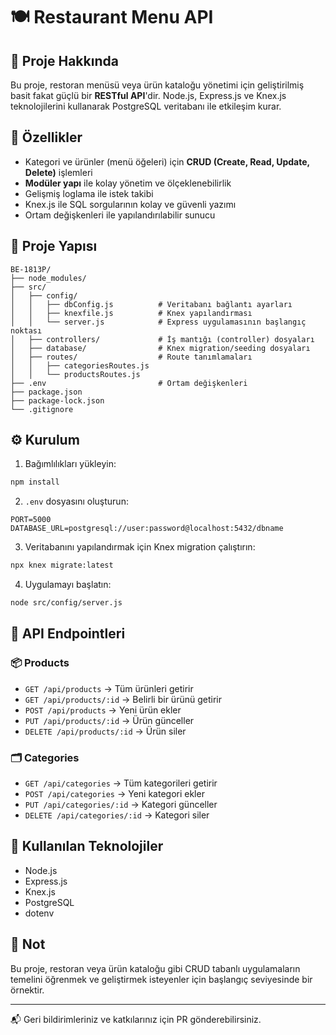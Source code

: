 # 🍽️ Restaurant Menu API

## 📌 Proje Hakkında

Bu proje, restoran menüsü veya ürün kataloğu yönetimi için geliştirilmiş basit fakat güçlü bir **RESTful API**'dir. Node.js, Express.js ve Knex.js teknolojilerini kullanarak PostgreSQL veritabanı ile etkileşim kurar.

## 🚀 Özellikler

- Kategori ve ürünler (menü öğeleri) için **CRUD (Create, Read, Update, Delete)** işlemleri
- **Modüler yapı** ile kolay yönetim ve ölçeklenebilirlik
- Gelişmiş loglama ile istek takibi
- Knex.js ile SQL sorgularının kolay ve güvenli yazımı
- Ortam değişkenleri ile yapılandırılabilir sunucu

## 📁 Proje Yapısı

```
BE-1813P/
├── node_modules/
├── src/
│   ├── config/
│   │   ├── dbConfig.js          # Veritabanı bağlantı ayarları
│   │   ├── knexfile.js          # Knex yapılandırması
│   │   └── server.js            # Express uygulamasının başlangıç noktası
│   ├── controllers/             # İş mantığı (controller) dosyaları
│   ├── database/                # Knex migration/seeding dosyaları
│   ├── routes/                  # Route tanımlamaları
│   │   ├── categoriesRoutes.js
│   │   └── productsRoutes.js
├── .env                         # Ortam değişkenleri
├── package.json
├── package-lock.json
└── .gitignore
```

## ⚙️ Kurulum

1. Bağımlılıkları yükleyin:
```bash
npm install
```

2. `.env` dosyasını oluşturun:
```
PORT=5000
DATABASE_URL=postgresql://user:password@localhost:5432/dbname
```

3. Veritabanını yapılandırmak için Knex migration çalıştırın:
```bash
npx knex migrate:latest
```

4. Uygulamayı başlatın:
```bash
node src/config/server.js
```

## 🧪 API Endpointleri

### 📦 Products

- `GET /api/products` → Tüm ürünleri getirir
- `GET /api/products/:id` → Belirli bir ürünü getirir
- `POST /api/products` → Yeni ürün ekler
- `PUT /api/products/:id` → Ürün günceller
- `DELETE /api/products/:id` → Ürün siler

### 🗂️ Categories

- `GET /api/categories` → Tüm kategorileri getirir
- `POST /api/categories` → Yeni kategori ekler
- `PUT /api/categories/:id` → Kategori günceller
- `DELETE /api/categories/:id` → Kategori siler

## 🧰 Kullanılan Teknolojiler

- Node.js
- Express.js
- Knex.js
- PostgreSQL
- dotenv

## 📌 Not

Bu proje, restoran veya ürün kataloğu gibi CRUD tabanlı uygulamaların temelini öğrenmek ve geliştirmek isteyenler için başlangıç seviyesinde bir örnektir.

---

📬 Geri bildirimleriniz ve katkılarınız için PR gönderebilirsiniz.
